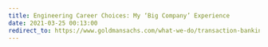 ```yaml
---
title: Engineering Career Choices: My ‘Big Company’ Experience
date: 2021-03-25 00:13:00
redirect_to: https://www.goldmansachs.com/what-we-do/transaction-banking/news/sheikh-araf.html
---
```

